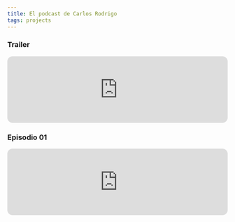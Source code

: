 ```yaml
---
title: El podcast de Carlos Rodrigo
tags: projects
---
```


### Trailer

<iframe style="border-radius:12px" src="https://open.spotify.com/embed/episode/48TyeD5NTUKFrad2AeN6xS?utm_source=generator" width="100%" height="152" frameBorder="0" allowfullscreen="" allow="autoplay; clipboard-write; encrypted-media; fullscreen; picture-in-picture" loading="lazy"></iframe>

### Episodio 01

<iframe style="border-radius:12px" src="https://open.spotify.com/embed/episode/0c4PEPsIpXUdPHLbG5GXS0?utm_source=generator" width="100%" height="152" frameBorder="0" allowfullscreen="" allow="autoplay; clipboard-write; encrypted-media; fullscreen; picture-in-picture" loading="lazy"></iframe>